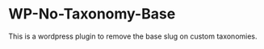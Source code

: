 WP-No-Taxonomy-Base
===================

This is a wordpress plugin to remove the base slug on custom taxonomies.